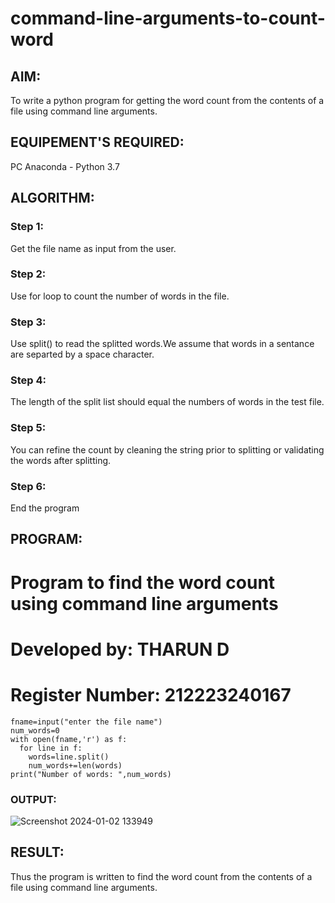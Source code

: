 # command-line-arguments-to-count-word
## AIM:
To write a python program for getting the word count from the contents of a file using command line arguments.
## EQUIPEMENT'S REQUIRED: 
PC
Anaconda - Python 3.7
## ALGORITHM: 
### Step 1:
Get the file name as input from the user.

### Step 2:
Use for loop to count the number of words in the file.

### Step 3: 
Use split() to read the splitted words.We assume that words in a sentance are separted by a space character.

### Step 4: 
The length of the split list should equal the numbers of words in the test file.

### Step 5: 
You can refine the count by cleaning the string prior to splitting or validating the words after splitting.

### Step 6: 
End the program

## PROGRAM:
# Program to find the word count using command line arguments
 # Developed by: THARUN D
 # Register Number: 212223240167
~~~
fname=input("enter the file name")
num_words=0
with open(fname,'r') as f:
  for line in f:
    words=line.split()
    num_words+=len(words)
print("Number of words: ",num_words)
~~~

### OUTPUT:
![Screenshot 2024-01-02 133949](https://github.com/THARUNDT/command-line-arguments-to-count-word/assets/144871537/7d75b40d-6eff-4fb2-a7b4-3556e4cd6407)


## RESULT:
Thus the program is written to find the word count from the contents of a file using command line arguments.
